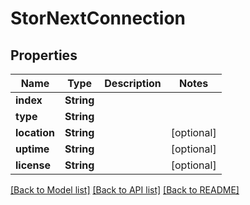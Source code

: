 # StorNextConnection

## Properties

Name | Type | Description | Notes
------------ | ------------- | ------------- | -------------
**index** | **String** |  | 
**type** | **String** |  | 
**location** | **String** |  | [optional] 
**uptime** | **String** |  | [optional] 
**license** | **String** |  | [optional] 

[[Back to Model list]](../README.md#documentation-for-models) [[Back to API list]](../README.md#documentation-for-api-endpoints) [[Back to README]](../README.md)


